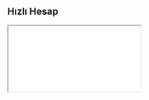 ## Hızlı Hesap
<link rel="stylesheet" href="https://cdn.jsdelivr.net/npm/normalize.css@8/normalize.min.css" media="all">
<iframe src="/docs/index.html"><h3>Tarayıcınızı Güncelleyin Tarayıcınız İframe Etiketni Desteklemiyor</h3></iframe>
